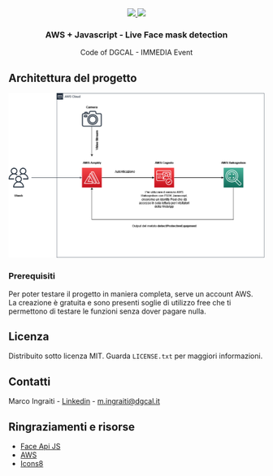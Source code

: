 <div align="center">
  <a href="https://github.com/buggyzap/dgcal-immedia-live-face-mask-detection">
    <img src="https://img.icons8.com/color/48/000000/bandicam.png"/>
    <img src="https://img.icons8.com/color/48/000000/javascript--v1.png"/>
  </a>

  <h3 align="center">AWS + Javascript - Live Face mask detection</h3>

  <p align="center">
    Code of DGCAL - IMMEDIA Event
    <br />
  </p>
</div>


## Architettura del progetto

[![Project Architecture][product-screenshot]]()


### Prerequisiti

Per poter testare il progetto in maniera completa, serve un account AWS.<br>
La creazione è gratuita e sono presenti soglie di utilizzo free che ti permettono di testare le funzioni senza dover pagare nulla.


## Licenza

Distribuito sotto licenza MIT. Guarda `LICENSE.txt` per maggiori informazioni.


## Contatti

Marco Ingraiti - [Linkedin](https://www.linkedin.com/in/buggyzap/) - m.ingraiti@dgcal.it



<!-- ACKNOWLEDGMENTS -->
## Ringraziamenti e risorse

* [Face Api JS](https://justadudewhohacks.github.io/face-api.js/docs/index.html)
* [AWS](https://aws.amazon.com/it/)
* [Icons8](https://icons8.com/)

[product-screenshot]: images/architecture.png
